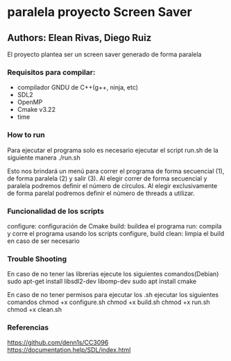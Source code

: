 # paralela proyecto Screen Saver

## Authors: Elean Rivas, Diego Ruiz

El proyecto plantea ser un screen saver generado de forma paralela

### Requisitos para compilar:
- compilador GNDU de C++(g++, ninja, etc)
- SDL2
- OpenMP
- Cmake v3.22
- time


### How to run
Para ejecutar el programa solo es necesario ejecutar el script run.sh de la siguiente manera ./run.sh

Esto nos brindará un menú para correr el programa de forma secuencial (1), de forma paralela (2) y salir (3). 
Al elegir correr de forma secuencial y paralela podremos definir el número de círculos.
Al elegir exclusivamente de forma parelal podremos definir el número de threads a utilizar.

### Funcionalidad de los scripts
configure: configuración de Cmake
build: buildea el programa
run: compila y corre el programa usando los scripts configure, build
clean: limpia el build en caso de ser necesario

### Trouble Shooting
En caso de no tener las librerias ejecute los siguientes comandos(Debian)
sudo apt-get install libsdl2-dev libomp-dev
sudo apt install cmake

En caso de no tener permisos para ejecutar los .sh ejecutar los siguientes comandos
chmod +x configure.sh
chmod +x build.sh
chmod +x run.sh
chmod +x clean.sh

### Referencias
https://github.com/denn1s/CC3096
https://documentation.help/SDL/index.html
